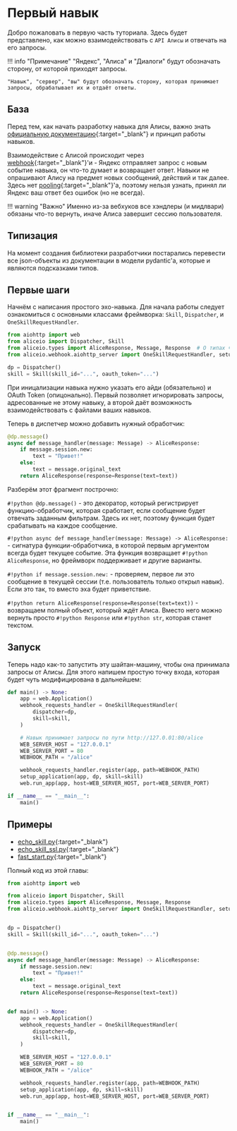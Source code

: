 # Первый навык

Добро пожаловать в первую часть туториала.
Здесь будет представлено, как можно взаимодействовать с `API Алисы` и отвечать на его запросы.

!!! info "Примечание"
    "Яндекс", "Алиса" и "Диалоги" будут обозначать сторону, от которой приходят запросы.

    "Навык", "сервер", "вы" будут обозначать сторону, которая принимает запросы, обрабатывает их и отдаёт ответы.

## База

Перед тем, как начать разработку навыка для Алисы, важно знать [официальную документацию](https://yandex.ru/dev/dialogs/alice/doc/){:target="_blank"} и принцип работы навыков.

Взаимодействие с Алисой происходит через [webhook](https://www.google.com/search?q=%D0%B2%D0%B5%D0%B1%D1%85%D1%83%D0%BA+%D1%8D%D1%82%D0%BE){:target="_blank"}'и -
Яндекс отправляет запрос с новым событие навыка, он что-то думает и возвращает ответ. Навыки не опрашивают Алису на предмет новых сообщений, действий и так далее.
Здесь нет [pooling](https://www.google.com/search?q=%D0%BF%D1%83%D0%BB%D0%B8%D0%BD%D0%B3+%D0%BF%D1%80%D0%BE%D0%B3%D1%80%D0%B0%D0%BC%D0%BC%D0%B8%D1%80%D0%BE%D0%B2%D0%B0%D0%BD%D0%B8%D0%B5+%D1%8D%D1%82%D0%BE){:target="_blank"}'а,
поэтому нельзя узнать, принял ли Яндекс ваш ответ без ошибок (но не всегда).

!!! warning "Важно"
    Именно из-за вебхуков все хэндлеры (и мидлвари) обязаны что-то вернуть, иначе Алиса завершит сессию пользователя.

## Типизация

На момент создания библиотеки разработчики постарались перевести все json-объекты из документации в модели pydantic'а, которые и являются подсказками типов.

## Первые шаги

Начнём с написания простого эхо-навыка.
Для начала работы следует ознакомиться с основными классами фреймворка: `Skill`, `Dispatcher`, и `OneSkillRequestHandler`.

```python
from aiohttp import web
from aliceio import Dispatcher, Skill
from aliceio.types import AliceResponse, Message, Response  # О типах чуть позже
from aliceio.webhook.aiohttp_server import OneSkillRequestHandler, setup_application

dp = Dispatcher()
skill = Skill(skill_id="...", oauth_token="...")
```

При иницализации навыка нужно указать его айди (обязательно) и OAuth Token (опицонально).
Первый позволяет игнорировать запросы, адресованные не этому навыку, а второй даёт возможность взаимодействовать с файлами ваших навыков.

Теперь в диспетчер можно добавить нужный обработчик:

```python
@dp.message()
async def message_handler(message: Message) -> AliceResponse:
    if message.session.new:
        text = "Привет!"
    else:
        text = message.original_text
    return AliceResponse(response=Response(text=text))
```

Разберём этот фрагмент построчно:

`#!python @dp.message()` - это декоратор, который регистрирует функцию-обработчик, которая сработает, если сообщение будет отвечать заданным фильтрам.
Здесь их нет, поэтому функция будет срабатывать на каждое сообщение.

`#!python async def message_handler(message: Message) -> AliceResponse:` - сигнатура функции-обработчика, в которой первым аргументом всегда будет текущее событие.
Эта функция возвращает `#!python AliceResponse`, но фреймворк поддерживает и другие варианты.

`#!python if message.session.new:` - проверяем, первое ли это сообщение в текущей сессии (т.е. пользователь только открыл навык).
Если это так, то вместо эха будет приветствие.

`#!python return AliceResponse(response=Response(text=text))` - возвращаем полный объект, который ждёт Алиса.
Вместо него можно вернуть просто `#!python Response` или `#!python str`, которая станет текстом.

## Запуск

Теперь надо как-то запустить эту шайтан-машину, чтобы она принимала запросы от Алисы.
Для этого напишем простую точку входа, которая будет чуть модифицирована в дальнейшем:

```python
def main() -> None:
    app = web.Application()
    webhook_requests_handler = OneSkillRequestHandler(
        dispatcher=dp,
        skill=skill,
    )

    # Навык принимает запросы по пути http://127.0.01:80/alice
    WEB_SERVER_HOST = "127.0.0.1"
    WEB_SERVER_PORT = 80
    WEBHOOK_PATH = "/alice"

    webhook_requests_handler.register(app, path=WEBHOOK_PATH)
    setup_application(app, dp, skill=skill)
    web.run_app(app, host=WEB_SERVER_HOST, port=WEB_SERVER_PORT)

if __name__ == "__main__":
    main()
```


## Примеры

* [echo_skill.py](https://github.com/K1rL3s/aliceio/blob/master/examples/echo_skill.py){:target="_blank"}
* [echo_skill_ssl.py](https://github.com/K1rL3s/aliceio/blob/master/examples/echo_skill_ssl.py){:target="_blank"}
* [fast_start.py](https://github.com/K1rL3s/aliceio/blob/master/examples/fast_start.py){:target="_blank"}

Полный код из этой главы:

```python
from aiohttp import web

from aliceio import Dispatcher, Skill
from aliceio.types import AliceResponse, Message, Response
from aliceio.webhook.aiohttp_server import OneSkillRequestHandler, setup_application


dp = Dispatcher()
skill = Skill(skill_id="...", oauth_token="...")


@dp.message()
async def message_handler(message: Message) -> AliceResponse:
    if message.session.new:
        text = "Привет!"
    else:
        text = message.original_text
    return AliceResponse(response=Response(text=text))


def main() -> None:
    app = web.Application()
    webhook_requests_handler = OneSkillRequestHandler(
        dispatcher=dp,
        skill=skill,
    )

    WEB_SERVER_HOST = "127.0.0.1"
    WEB_SERVER_PORT = 80
    WEBHOOK_PATH = "/alice"

    webhook_requests_handler.register(app, path=WEBHOOK_PATH)
    setup_application(app, dp, skill=skill)
    web.run_app(app, host=WEB_SERVER_HOST, port=WEB_SERVER_PORT)


if __name__ == "__main__":
    main()
```
